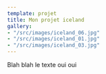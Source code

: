 ```yaml
---
template: projet
title: Mon projet iceland
gallery:
- "/src/images/iceland_06.jpg"
- "/src/images/iceland_01.jpg"
- "/src/images/iceland_03.jpg"
---
```

Blah blah le texte oui oui